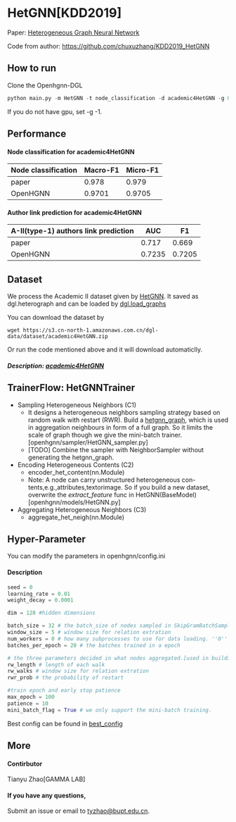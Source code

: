 # HetGNN[KDD2019]

Paper: [Heterogeneous Graph Neural Network](https://dl.acm.org/doi/abs/10.1145/3292500.3330961)

Code from author: https://github.com/chuxuzhang/KDD2019_HetGNN

## How to run

Clone the Openhgnn-DGL

```python
python main.py -m HetGNN -t node_classification -d academic4HetGNN -g 0
```

If you do not have gpu, set -g -1.

## Performance

#### Node classification for academic4HetGNN

| Node classification | Macro-F1 | Micro-F1 |
| ------------------- | -------- | -------- |
| paper               | 0.978    | 0.979    |
| OpenHGNN            | 0.9701   | 0.9705   |

#### Author link prediction for academic4HetGNN

| A-II(type-1) authors link prediction | AUC    | F1     |
| ------------------------------------ | ------ | ------ |
| paper                                | 0.717  | 0.669  |
| OpenHGNN                             | 0.7235 | 0.7205 |

## Dataset

We process the Academic II dataset given by [HetGNN](https://github.com/chuxuzhang/KDD2019_HetGNN/tree/master/data/academic). It saved as dgl.heterograph and can be loaded by [dgl.load_graphs](https://docs.dgl.ai/en/latest/generated/dgl.load_graphs.html)

You can download the dataset by

```
wget https://s3.cn-north-1.amazonaws.com.cn/dgl-data/dataset/academic4HetGNN.zip
```

Or run the code mentioned above and it will download automaticlly.

##### Description: [academic4HetGNN](../../dataset/#academic4HetGNN)

## TrainerFlow: HetGNNTrainer

- Sampling Heterogeneous Neighbors (C1)
  - It designs a heterogeneous neighbors sampling strategy based on random walk with restart (RWR). Build a [hetgnn_graph](../../sampler/HetGNN_sampler.py), which is used in aggregation neighbours in form of a full graph. So it limits the scale of graph though we give the mini-batch trainer. [openhgnn/sampler/HetGNN_sampler.py]
  - [TODO] Combine the sampler with NeighborSampler without generating the hetgnn_graph.
- Encoding Heterogeneous Contents (C2)
  - encoder_het_content(nn.Module)
  - Note: A node can carry unstructured heterogeneous con- tents,e.g.,attributes,textorimage. So if you build a new dataset, overwrite the *extract_feature* func in HetGNN(BaseModel) [openhgnn/models/HetGNN.py]
- Aggregating Heterogeneous Neighbors (C3)
  - aggregate_het_neigh(nn.Module)

## Hyper-Parameter

You can modify the parameters in openhgnn/config.ini

#### Description

```python
seed = 0
learning_rate = 0.01
weight_decay = 0.0001

dim = 128 #hidden dimensions

batch_size = 32 # the batch_size of nodes sampled in SkipGramBatchSampler
window_size = 5 # window size for relation extration
num_workers = 0 # how many subprocesses to use for data loading. ''0'' means that the data 										will be loaded in the main process.
batches_per_epoch = 20 # the batches trained in a epoch

# the three parameters decided in what nodes aggregated.[used in building hetgnn_graph]
rw_length # length of each walk
rw_walks # window size for relation extration
rwr_prob # the probability of restart

#train epoch and early stop patience
max_epoch = 100
patience = 10
mini_batch_flag = True # we only support the mini-batch training.
```

Best config can be found in [best_config](../../utils/best_config.py)

## More

#### Contirbutor

Tianyu Zhao[GAMMA LAB]

#### If you have any questions,

Submit an issue or email to [tyzhao@bupt.edu.cn](mailto:tyzhao@bupt.edu.cn).

